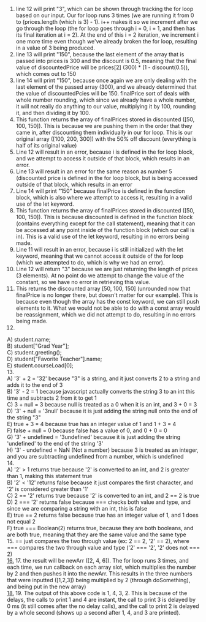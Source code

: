 1. line 12 will print "3", which can be shown through tracking the for loop based on our input. Our for loop runs 3 times (we are running it from 0 to (prices.length (which is 3) - 1). i++ makes it so we increment after we go through the loop (the for loop goes through i = 0, i = 1, and then has its final iteration at i = 2). At the end of this i = 2 iteration, we increment i one more time even though we've already broken the for loop, resulting in a value of 3 being produced.
2. line 13 will print "150", because the last element of the array that is passed into prices is 300 and the discount is 0.5, meaning that the final value of discountedPrice will be prices[2] (300) * (1 - discount(0.5)), which comes out to 150
3. line 14 will print "150", because once again we are only dealing with the last element of the passed array (300), and we already determined that the value of discountedPcies will be 150. finalPrice sort of deals with whole number rounding, which since we already have a whole number, it will not really do anything to our value, multiplying it by 100, rounding it, and then dividing it by 100. 
4. This function returns the array of finalPrices stored in discounted ([50, 100, 150]). This is because we are pushing them in the order that they came in, after discounting them individually in our for loop. This is our original array ([100, 200, 300]) with the 50% off discount (everything is half of its original value)
5. Line 12 will result in an error, because i is defined in the for loop block, and we attempt to access it outside of that block, which results in an error.
6. Line 13 will result in an error for the same reason as number 5 (discounted price is defined in the for loop block, but is being accessed outside of that block, which results in an error
7. Line 14 will print "150" because finalPrice is defined in the function block, which is also where we attempt to access it, resulting in a valid use of the let keyword.
8. This function returns the array of finalPrices stored in discounted ([50, 100, 150]). This is because discounted is defined in the function block (contains everything except for the call statement), meaning that it can be accessed at any point inside of the function block (which our call is in). This is a valid use of the let keyword, resulting in no errors being made.
9. Line 11 will result in an error, because i is still initialized with the let keyword, meaning that we cannot access it outside of the for loop (which we attempted to do, which is why we had an error).
10. Line 12 will return "3" because we are just returning the length of prices (3 elements). At no point do we attempt to change the value of the constant, so we have no error in retrieving this value.
11. This returns the discounted array [50, 100, 150] (unrounded now that finalPrice is no longer there, but doesn't matter for our example). This is because even though the array has the const keyword, we can still push elements to it. What we would not be able to do with a const array would be reassignment, which we did not attempt to do, resulting in no errors being made. 
12. <br>
A) student.name; <br>
B) student["Grad Year"]; <br>
C) student.greeting(); <br>
D) student["Favorite Teacher"].name; <br>
E) student.courseLoad[0]; <br>
13. <br>
A) '3' + 2 = '32' because "3" is a string, and it just converts 2 to a string and adds it to the end of 3 <br>
B) '3' - 2 = 1 because javascript actually converts the string 3 to an int this time and subtracts 2 from it to get 1 <br>
C) 3 + null = 3 because null is treated as a 0 when it is an int, and 3 + 0 = 3 <br>
D) '3' + null = '3null' because it is just adding the string null onto the end of the string "3" <br>
E) true + 3 = 4 because true has an integer value of 1 and 1 + 3 = 4 <br>
F) false + null = 0 because false has a value of 0, and 0 + 0 = 0 <br>
G) '3' + undefined = '3undefined' because it is just adding the string 'undefined' to the end of the string '3' <br>
H) '3' - undefined = NaN (Not a number) because 3 is treated as an integer, and you are subtracting undefined from a number, which is undefined <br>
14. <br>
A) '2' > 1 returns true because '2' is converted to an int, and 2 is greater than 1, making this statement true <br>
B) '2' < '12' returns false because it just compares the first character, and '2' is considered greater than '1' <br>
C) 2 == '2' returns true because '2' is converted to an int, and 2 == 2 is true <br>
D) 2 === '2' returns false because === checks both value and type, and since we are comparing a string with an int, this is false <br>
E) true == 2 returns false because true has an integer value of 1, and 1 does not equal 2 <br>
F) true === Boolean(2) returns true, because they are both booleans, and are both true, meaning that they are the same value and the same type <br>
15. == just compares the two through value (ex: 2 == 2, '2' == 2), where === compares the two through value and type ('2' === '2', '2' does not === 2) <br>
[16.](https://github.com/matt0923/sp24-cse110-lab4/blob/main/expose/javascript/part2-question16.js)
17. the result will be newArr ([2, 4, 6]). The for loop runs 3 times, and each time, we run callback on each array slot, which multiplies the number by 2 and then pushes it into the newArr. This results in the three numbers that were inputted ([1,2,3]) being multiplied by 2 (through doSomething), and being put in the new array) <br>
[18.](https://github.com/matt0923/sp24-cse110-lab4/blob/main/expose/javascript/part2-question18.js)
19. The output of this above code is 1, 4, 3, 2. This is because of the delays, the calls to print 1 and 4 are instant, the call to print 3 is delayed by 0 ms (it still comes after the no delay calls), and the call to print 2 is delayed by a whole second (shows up a second after 1, 4, and 3 are printed). 

